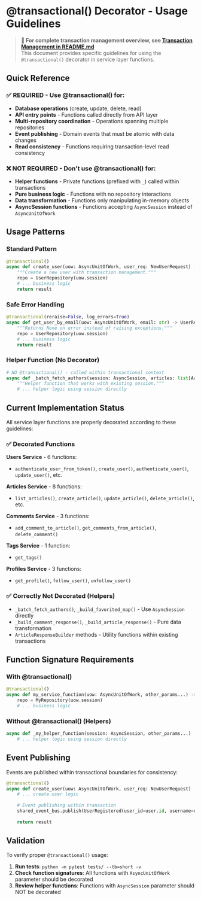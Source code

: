 # @transactional() Decorator - Usage Guidelines

> **📖 For complete transaction management overview, see [Transaction Management in README.md](README.md#transaction-management)**  
> This document provides specific guidelines for using the `@transactional()` decorator in service layer functions.

## Quick Reference

### ✅ REQUIRED - Use @transactional() for:

- **Database operations** (create, update, delete, read)
- **API entry points** - Functions called directly from API layer
- **Multi-repository coordination** - Operations spanning multiple repositories
- **Event publishing** - Domain events that must be atomic with data changes
- **Read consistency** - Functions requiring transaction-level read consistency

### ❌ NOT REQUIRED - Don't use @transactional() for:

- **Helper functions** - Private functions (prefixed with `_`) called within transactions
- **Pure business logic** - Functions with no repository interactions
- **Data transformation** - Functions only manipulating in-memory objects
- **AsyncSession functions** - Functions accepting `AsyncSession` instead of `AsyncUnitOfWork`

## Usage Patterns

### Standard Pattern

```python
@transactional()
async def create_user(uow: AsyncUnitOfWork, user_req: NewUserRequest) -> UserRead:
    """Create a new user with transaction management."""
    repo = UserRepository(uow.session)
    # ... business logic
    return result
```

### Safe Error Handling

```python
@transactional(reraise=False, log_errors=True)
async def get_user_by_email(uow: AsyncUnitOfWork, email: str) -> UserRead | None:
    """Returns None on error instead of raising exceptions."""
    repo = UserRepository(uow.session)
    # ... business logic
    return result
```

### Helper Function (No Decorator)

```python
# NO @transactional() - called within transactional context
async def _batch_fetch_authors(session: AsyncSession, articles: list[Article]) -> dict[int, User]:
    """Helper function that works with existing session."""
    # ... helper logic using session directly
```

## Current Implementation Status

All service layer functions are properly decorated according to these guidelines:

### ✅ Decorated Functions

**Users Service** - 6 functions:
- `authenticate_user_from_token()`, `create_user()`, `authenticate_user()`, `update_user()`, etc.

**Articles Service** - 8 functions:
- `list_articles()`, `create_article()`, `update_article()`, `delete_article()`, etc.

**Comments Service** - 3 functions:
- `add_comment_to_article()`, `get_comments_from_article()`, `delete_comment()`

**Tags Service** - 1 function:
- `get_tags()`

**Profiles Service** - 3 functions:
- `get_profile()`, `follow_user()`, `unfollow_user()`

### ✅ Correctly Not Decorated (Helpers)

- `_batch_fetch_authors()`, `_build_favorited_map()` - Use `AsyncSession` directly
- `_build_comment_response()`, `_build_article_response()` - Pure data transformation
- `ArticleResponseBuilder` methods - Utility functions within existing transactions

## Function Signature Requirements

### With @transactional()
```python
@transactional()
async def my_service_function(uow: AsyncUnitOfWork, other_params...) -> ReturnType:
    repo = MyRepository(uow.session)
    # ... business logic
```

### Without @transactional() (Helpers)
```python
async def _my_helper_function(session: AsyncSession, other_params...) -> ReturnType:
    # ... helper logic using session directly
```

## Event Publishing

Events are published within transactional boundaries for consistency:

```python
@transactional()
async def create_user(uow: AsyncUnitOfWork, user_req: NewUserRequest) -> UserRead:
    # ... create user logic
    
    # Event publishing within transaction
    shared_event_bus.publish(UserRegistered(user_id=user.id, username=user.username))
    
    return result
```

## Validation

To verify proper `@transactional()` usage:

1. **Run tests**: `python -m pytest tests/ --tb=short -v`
2. **Check function signatures**: All functions with `AsyncUnitOfWork` parameter should be decorated
3. **Review helper functions**: Functions with `AsyncSession` parameter should NOT be decorated

